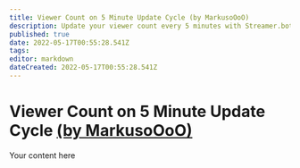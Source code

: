 ```yaml
---
title: Viewer Count on 5 Minute Update Cycle (by MarkusoOoO)
description: Update your viewer count every 5 minutes with Streamer.bot.
published: true
date: 2022-05-17T00:55:28.541Z
tags: 
editor: markdown
dateCreated: 2022-05-17T00:55:28.541Z
---
```


# Viewer Count on 5 Minute Update Cycle [(by MarkusoOoO)](https://www.twitch.tv/markusoooo)
Your content here